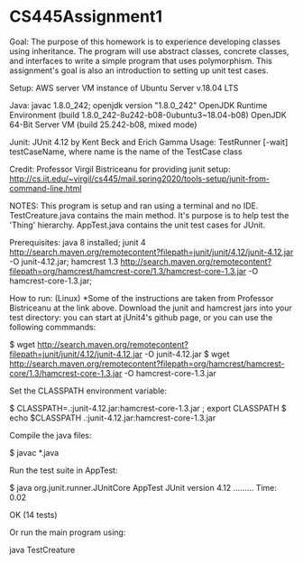 # CS445Assignment1
Goal: The purpose of this homework is to experience developing classes using inheritance.
The program will use abstract classes, concrete classes, and interfaces to write a simple program that uses polymorphism.
This assignment's goal is also an introduction to setting up unit test cases.

Setup: AWS server VM instance of Ubuntu Server v.18.04 LTS

Java: javac 1.8.0_242;
openjdk version "1.8.0_242"
OpenJDK Runtime Environment (build 1.8.0_242-8u242-b08-0ubuntu3~18.04-b08)
OpenJDK 64-Bit Server VM (build 25.242-b08, mixed mode)

Junit: JUnit 4.12 by Kent Beck and Erich Gamma
Usage: TestRunner [-wait] testCaseName, where name is the name of the TestCase class

Credit: Professor Virgil Bistriceanu for providing junit setup: http://cs.iit.edu/~virgil/cs445/mail.spring2020/tools-setup/junit-from-command-line.html


NOTES: This program is setup and ran using a terminal and no IDE.
TestCreature.java contains the main method. It's purpose is to help test the 'Thing' hierarchy.
AppTest.java contains the unit test cases for JUnit.

Prerequisites:
java 8 installed;
junit 4 http://search.maven.org/remotecontent?filepath=junit/junit/4.12/junit-4.12.jar -O junit-4.12.jar;
hamcrest 1.3 http://search.maven.org/remotecontent?filepath=org/hamcrest/hamcrest-core/1.3/hamcrest-core-1.3.jar -O hamcrest-core-1.3.jar;

How to run: (Linux)
*Some of the instructions are taken from Professor Bistriceanu at the link above.
Download the junit and hamcrest jars into your test directory: you can start at jUnit4's github page, or you can use the following commmands:

$ wget http://search.maven.org/remotecontent?filepath=junit/junit/4.12/junit-4.12.jar -O junit-4.12.jar
$ wget http://search.maven.org/remotecontent?filepath=org/hamcrest/hamcrest-core/1.3/hamcrest-core-1.3.jar -O hamcrest-core-1.3.jar

Set the CLASSPATH environment variable:

$ CLASSPATH=.:junit-4.12.jar:hamcrest-core-1.3.jar ; export CLASSPATH
$ echo $CLASSPATH
.:junit-4.12.jar:hamcrest-core-1.3.jar

Compile the java files:

$ javac *.java

Run the test suite in AppTest:

$ java org.junit.runner.JUnitCore AppTest
JUnit version 4.12
.........
Time: 0.02

OK (14 tests)

Or run the main program using:

java TestCreature
